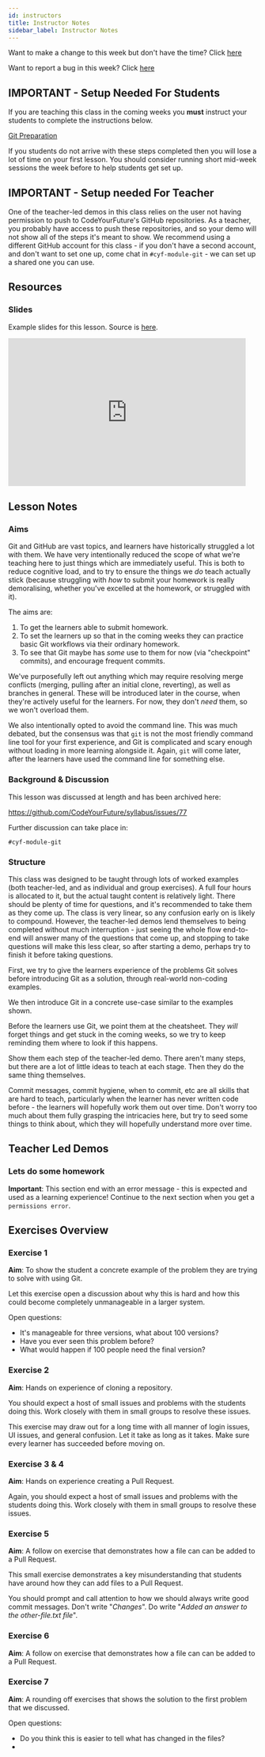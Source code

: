 ```yaml
---
id: instructors
title: Instructor Notes
sidebar_label: Instructor Notes
---
```


Want to make a change to this week but don't have the time? Click [here](https://github.com/CodeYourFuture/syllabus/issues/new?assignees=&labels=enhancement&template=change-request.md&title=)

Want to report a bug in this week? Click [here](https://github.com/CodeYourFuture/syllabus/issues/new?assignees=&labels=bug&template=bug-report.md&title=)

## IMPORTANT - Setup Needed For Students

If you are teaching this class in the coming weeks you **must** instruct your students to complete the instructions below.

[Git Preparation](./preparation)

If you students do not arrive with these steps completed then you will lose a lot of time on your first lesson. You should consider running short mid-week sessions the week before to help students get set up.

## IMPORTANT - Setup needed For Teacher

One of the teacher-led demos in this class relies on the user not having permission to push to CodeYourFuture's GitHub repositories. As a teacher, you probably have access to push these repositories, and so your demo will not show all of the steps it's meant to show. We recommend using a different GitHub account for this class - if you don't have a second account, and don't want to set one up, come chat in `#cyf-module-git` - we can set up a shared one you can use.

## Resources

### Slides

Example slides for this lesson. Source is [here](https://docs.google.com/presentation/d/1zqXv_78uzEGyTErx8zQwYmWG7aGIg6pnTn-3xSIVjhY/edit#slide=id.g7df9eebc96_0_290).

<iframe src="https://docs.google.com/presentation/d/e/2PACX-1vRXRL4f2rcCw_bw0GYSo-CfGJrD5Wi3R1RqgA7tpQRWgCNTMt3CyAAQoRquAruIcUH9gzAL_v5E6YXZ/embed?start=false&loop=false&delayms=3000" frameborder="0" width="480" height="299" allowfullscreen="true" mozallowfullscreen="true" webkitallowfullscreen="true"></iframe>

## Lesson Notes

### Aims

Git and GitHub are vast topics, and learners have historically struggled a lot with them. We have very intentionally reduced the scope of what we're teaching here to just things which are immediately useful. This is both to reduce cognitive load, and to try to ensure the things we _do_ teach actually stick (because struggling with _how_ to submit your homework is really demoralising, whether you've excelled at the homework, or struggled with it).

The aims are:

1. To get the learners able to submit homework.
2. To set the learners up so that in the coming weeks they can practice basic Git workflows via their ordinary homework.
3. To see that Git maybe has _some_ use to them for now (via "checkpoint" commits), and encourage frequent commits.

We've purposefully left out anything which may require resolving merge conflicts (merging, pulling after an initial clone, reverting), as well as branches in general. These will be introduced later in the course, when they're actively useful for the learners. For now, they don't _need_ them, so we won't overload them.

We also intentionally opted to avoid the command line. This was much debated, but the consensus was that `git` is not the most friendly command line tool for your first experience, and Git is complicated and scary enough without loading in more learning alongside it. Again, `git` will come later, after the learners have used the command line for something else.

### Background & Discussion

This lesson was discussed at length and has been archived here:

https://github.com/CodeYourFuture/syllabus/issues/77

Further discussion can take place in:

`#cyf-module-git`

### Structure

This class was designed to be taught through lots of worked examples (both teacher-led, and as individual and group exercises). A full four hours is allocated to it, but the actual taught content is relatively light. There should be plenty of time for questions, and it's recommended to take them as they come up. The class is very linear, so any confusion early on is likely to compound. However, the teacher-led demos lend themselves to being completed without much interruption - just seeing the whole flow end-to-end will answer many of the questions that come up, and stopping to take questions will make this less clear, so after starting a demo, perhaps try to finish it before taking questions.

First, we try to give the learners experience of the problems Git solves before introducing Git as a solution, through real-world non-coding examples.

We then introduce Git in a concrete use-case similar to the examples shown.

Before the learners use Git, we point them at the cheatsheet. They _will_ forget things and get stuck in the coming weeks, so we try to keep reminding them where to look if this happens.

Show them each step of the teacher-led demo. There aren't many steps, but there are a lot of little ideas to teach at each stage. Then they do the same thing themselves.

Commit messages, commit hygiene, when to commit, etc are all skills that are hard to teach, particularly when the learner has never written code before - the learners will hopefully work them out over time. Don't worry too much about them fully grasping the intricacies here, but try to seed some things to think about, which they will hopefully understand more over time.

## Teacher Led Demos

### Lets do some homework

**Important**: This section end with an error message - this is expected and used as a learning experience! Continue to the next section when you get a `permissions error`.

## Exercises Overview

### Exercise 1

**Aim**: To show the student a concrete example of the problem they are trying to solve with using Git.

Let this exercise open a discussion about why this is hard and how this could become completely unmanageable in a larger system.

Open questions:

- It's manageable for three versions, what about 100 versions?
- Have you ever seen this problem before?
- What would happen if 100 people need the final version?

### Exercise 2

**Aim**: Hands on experience of cloning a repository.

You should expect a host of small issues and problems with the students doing this. Work closely with them in small groups to resolve these issues.

This exercise may draw out for a long time with all manner of login issues, UI issues, and general confusion. Let it take as long as it takes. Make sure every learner has succeeded before moving on.

### Exercise 3 & 4

**Aim**: Hands on experience creating a Pull Request.

Again, you should expect a host of small issues and problems with the students doing this. Work closely with them in small groups to resolve these issues.

### Exercise 5

**Aim**: A follow on exercise that demonstrates how a file can can be added to a Pull Request.

This small exercise demonstrates a key misunderstanding that students have around how they can add files to a Pull Request.

You should prompt and call attention to how we should always write good commit messages. Don't write "_Changes_". Do write "_Added an answer to the other-file.txt file_".

### Exercise 6

**Aim**: A follow on exercise that demonstrates how a file can can be added to a Pull Request.

### Exercise 7

**Aim**: A rounding off exercises that shows the solution to the first problem that we discussed.

Open questions:

- Do you think this is easier to tell what has changed in the files?
-
